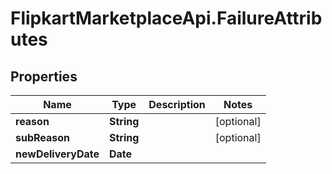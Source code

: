 # FlipkartMarketplaceApi.FailureAttributes

## Properties
Name | Type | Description | Notes
------------ | ------------- | ------------- | -------------
**reason** | **String** |  | [optional] 
**subReason** | **String** |  | [optional] 
**newDeliveryDate** | **Date** |  | 

